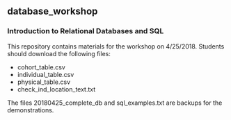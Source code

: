 ## database_workshop
### Introduction to Relational Databases and SQL
This repository contains materials for the workshop on 4/25/2018.
Students should download the following files: 
* cohort_table.csv
* individual_table.csv
* physical_table.csv
* check_ind_location_text.txt

The files 20180425_complete_db and sql_examples.txt are backups for the demonstrations.
